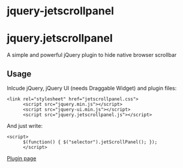 jquery-jetscrollpanel
=====================
<h1>jquery.jetscrollpanel</h1>
  <p>A simple and powerful jQuery plugin to hide native browser scrollbar</p>

  <h2>Usage</h2>
  Inlcude jQuery, jQuery UI (needs Draggable Widget) and plugin files:
  <pre><code>&lt;link rel="stylesheet" href="jetscrollpanel.css"&gt;
      &lt;script src="jquery.min.js"&gt;&lt;/script&gt;
      &lt;script src="jquery-ui.min.js"&gt;&lt;/script&gt;
      &lt;script src="jquery.jetscrollpanel.js"&gt;&lt;/script&gt;</code></pre>
  And just write:
  <pre><code>&lt;script&gt;
      $(function() { $("selector").jetScrollPanel(); });
      &lt;/script&gt;</code></pre>
      
<a href='http://rashfty.github.com/jquery-jetscrollpanel/'>Plugin page</a>
